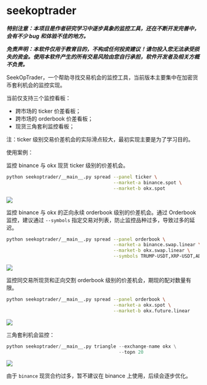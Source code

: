 # seekoptrader

***特别注意：本项目是作者研究学习中逐步具象的监控工具，还在不断开发完善中，会有不少 bug 和体验不佳的地方。***

***免责声明：本软件仅用于教育目的，不构成任何投资建议！请勿投入您无法承受损失的资金。使用本软件产生的所有交易风险由您自行承担，软件开发者及相关方概不负责。***

SeekOpTrader，一个帮助寻找交易机会的监控工具，当前版本主要集中在加密货币套利机会的监控实现。

当前仅支持三个监控看板：

- 跨市场的 ticker 价差看板；
- 跨市场的 orderbook 价差看板；
- 现货三角套利监控看板；

注：ticker 级别交易价差机会的实际滑点较大，最初实现主要是为了学习目的。

使用案例：

监控 binance 与 okx 现货 ticker 级别的价差机会。

```bash
python seekoptrader/__main__.py spread --panel ticker \
                                       --market-a binance.spot \
                                       --market-b okx.spot
```

![](https://cdn.jsdelivr.net/gh/poloxue/images@seekoptrader/01.jpg)

监控 binance 与 okx 的正向永续 orderbook 级别的价差机会。通过 Orderbook 监控，建议通过 `--symbols` 指定交易对列表，防止监控品种过多，导致过多的延迟。

```bash
python seekoptrader/__main__.py spread --panel orderbook \
                                       --market-a binance.swap.linear \
                                       --market-b okx.swap.linear \
                                       --symbols TRUMP-USDT,XRP-USDT,ADA-USDT,STX-USDT
```

![](https://cdn.jsdelivr.net/gh/poloxue/images@seekoptrader/02.png)

监控同交易所现货和正向交割 orderbook 级别的价差机会，期现的配对数量有限。

```bash
python seekoptrader/__main__.py spread --panel orderbook \
                                       --market-a okx.spot \
                                       --market-b okx.future.linear
```

![](https://cdn.jsdelivr.net/gh/poloxue/images@seekoptrader/03.png)

三角套利机会监控：

```python
python seekoptrader/__main__.py triangle --exchange-name okx \
                                         --topn 20
```

![](https://cdn.jsdelivr.net/gh/poloxue/images@seekoptrader/04.png)

由于 `binance` 现货合约过多，暂不建议在 binance 上使用，后续会逐步优化。
